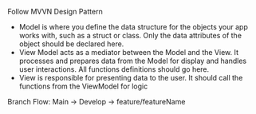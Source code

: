 Follow MVVN Design Pattern
- Model is where you define the data structure for the objects your app works with, such as a struct or class. Only the data attributes of the object should be declared here.
- View Model acts as a mediator between the Model and the View. It processes and prepares data from the Model for display and handles user interactions. All functions definitions should go here.
- View is responsible for presenting data to the user. It should call the functions from the ViewModel for logic

Branch Flow:
Main -> Develop -> feature/featureName
